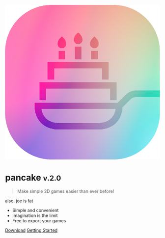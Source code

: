 <!-- background image -->

![logo](logo.png)

# pancake <small>v.2.0</small>

> Make simple 2D games easier than ever before!

also, joe is fat

* Simple and convenient
* Imagination is the limit
* Free to export your games

[Download](https://github.com/MightyPancake/pancake)
[Getting Started](tutorials/Getting_Started)
